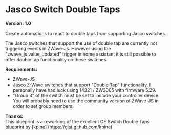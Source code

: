 # Jasco Switch Double Taps

**Version: 1.0**

Create automations to react to double taps from supporting Jasco switches.

The Jasco switches that support the use of double tap are currently not triggering events in ZWave-Js.  However using the "zwave_js.value_updated" trigger in home assistant it is still possible to offer double tap functionality on these switches.     

**Requirements:**
  - ZWave-JS
  - Jasco Z-Wave switches that support "Double Tap" functionality.  I personally have had luck using 14321 / ZW3005  with firmware 5.29.
  - "Group 3" of the switch must be set to include your controller device. You will probably need to use the community version of ZWave-JS in order to set group members.

**Thanks:**  
  This blueprint is a reworking of the excellent GE Switch Double Taps blueprint by [kpine] (https://gist.github.com/kpine)
